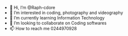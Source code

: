 - 👋 Hi, I’m @Raph-cdore
- 👀 I’m interested in coding, photography and videography
- 🌱 I’m currently learning Information Technology
- 💞️ I’m looking to collaborate on Coding softwares
- 📫 How to reach me 0244970928

<!---
Raph-cdore/Raph-cdore is a ✨ special ✨ repository because its `README.md` (this file) appears on your GitHub profile.
You can click the Preview link to take a look at your changes.
--->
